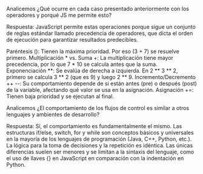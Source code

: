 Analicemos ¿Qué ocurre en cada caso presentado anteriormente con los operadores y porqué JS me permite esto?

Respuesta: 
JavaScript permite estas operaciones porque sigue un conjunto de reglas estándar llamado precedencia de operadores, 
que dicta el orden de ejecución para garantizar resultados predecibles.

Paréntesis (): Tienen la máxima prioridad. Por eso (3 + 7) se resuelve primero.
Multiplicación * vs. Suma +: La multiplicación tiene mayor precedencia, por lo que 7 * 10 se calcula antes que la suma.
Exponenciación **: Se evalúa de derecha a izquierda. En 2 ** 3 ** 2, primero se calcula 3 ** 2 (que es 9) y luego 2 ** 9.
Incremento/Decremento ++ --: Su comportamiento depende de si están antes (pre) o después (post) de la variable, afectando qué valor se usa en la asignación.
Asignación +=: Tienen baja prioridad y se ejecutan al final.


Analicemos ¿El comportamiento de los flujos de control es similar a otros lenguajes y ambientes de desarrollo?

Respuesta:
Sí, el comportamiento es fundamentalmente el mismo.
Las estructuras if/else, switch, for y while son conceptos básicos y universales en la mayoría de los lenguajes de programación (Java, C++, Python, etc.).
La lógica para la toma de decisiones y la repetición es idéntica. Las únicas diferencias suelen ser menores y se limitan a la sintaxis del lenguaje, 
como el uso de llaves {} en JavaScript en comparación con la indentación en Python.
